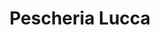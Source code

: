 ---
layout: realizzazione
nome: "Pescheria Lucca"
title: "Pescheria Lucca"
citta: "Lucca"
tipo:
    - supermercato
    - ristorante
    - pesce
slug: "pescheria-lucca"
cartella_foto: "pescheria-lucca"
foto_copertina: "banco-pesce.webp"
immagini:
    - banco-caldo.webp
    - cappa.webp
    - banco-pesce.webp
    - prospettiva-cucina.webp
    - banco-pescheria.webp
    - linea-cottura.webp
    - pulisci-cozze-e-linea-preparazione.webp
    - campana-sottovuoto-e-friggitrice.webp
    - piano-di-lavoro-centrale.webp
    - spellasogliole.webp
---
